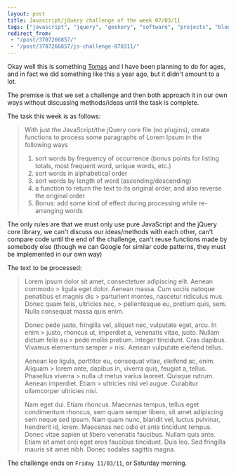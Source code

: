 ```yaml
---
layout: post
title: Javascript/jQuery challenge of the week 07/03/11
tags: ["javascript", "jquery", "geekery", "software", "projects", "blog"]
redirect_from:
 - "/post/3707266857/"
 - "/post/3707266857/js-challenge-070311/"
---
```


Okay well this is something [Tomas](http://tmayr.com) and I have been planning to do for ages, and in fact we did something like this a year ago, but it didn't amount to a lot.

<!-- more -->

The premise is that we set a challenge and then both approach it in our own ways without discussing methods/ideas until the task is complete.

The task this week is as follows:

> With just the JavaScript/the jQuery core file (no plugins), create functions to process some paragraphs of Lorem Ipsum in the following ways
> 1. sort words by frequency of occurrence (bonus points for listing totals, most frequent word, unique words, etc.)
> 2. sort words in alphabetical order
> 3. sort words by length of word (ascending/descending)
> 4. a function to return the text to its original order, and also reverse the original order
> 5. Bonus: add some kind of effect during processing while re-arranging words


The only rules are that we must only use pure JavaScript and the jQuery core library, we can't discuss our ideas/methods with each other, can't compare code until the end of the challenge, can't reuse functions made by somebody else (though we can Google for similar code patterns, they must be implemented in our own way)

The text to be processed:

> Lorem ipsum dolor sit amet, consectetuer adipiscing elit. Aenean commodo > ligula eget dolor. Aenean massa. Cum sociis natoque penatibus et magnis dis > parturient montes, nascetur ridiculus mus. Donec quam felis, ultricies nec, > pellentesque eu, pretium quis, sem. Nulla consequat massa quis enim.
>
> Donec pede justo, fringilla vel, aliquet nec, vulputate eget, arcu. In enim > justo, rhoncus ut, imperdiet a, venenatis vitae, justo. Nullam dictum felis eu > pede mollis pretium. Integer tincidunt. Cras dapibus. Vivamus elementum semper > nisi. Aenean vulputate eleifend tellus.
>
> Aenean leo ligula, porttitor eu, consequat vitae, eleifend ac, enim. Aliquam > lorem ante, dapibus in, viverra quis, feugiat a, tellus. Phasellus viverra > nulla ut metus varius laoreet. Quisque rutrum. Aenean imperdiet. Etiam > ultricies nisi vel augue. Curabitur ullamcorper ultricies nisi.
>
> Nam eget dui. Etiam rhoncus. Maecenas tempus, tellus eget condimentum rhoncus, sem quam semper libero, sit amet adipiscing sem neque sed ipsum. Nam quam nunc, blandit vel, luctus pulvinar, hendrerit id, lorem. Maecenas nec odio et ante tincidunt tempus. Donec vitae sapien ut libero venenatis faucibus. Nullam quis ante. Etiam sit amet orci eget eros faucibus tincidunt. Duis leo. Sed fringilla mauris sit amet nibh. Donec sodales sagittis magna.


The challenge ends on `Friday 11/03/11`, or Saturday morning.

